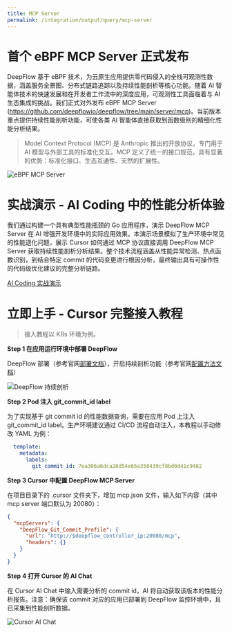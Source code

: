 ```yaml
---
title: MCP Server
permalink: /integration/output/query/mcp-server
---
```


# 首个 eBPF MCP Server 正式发布

DeepFlow 基于 eBPF 技术，为云原生应用提供零代码侵入的全栈可观测性数据，涵盖服务全景图、分布式链路追踪以及持续性能剖析等核心功能。随着 AI 智能体技术的快速发展和在开发者工作流中的深度应用，可观测性工具面临着与 AI 生态集成的挑战。我们正式对外发布 eBPF MCP Server (https://github.com/deepflowio/deepflow/tree/main/server/mcp)。当前版本重点提供持续性能剖析功能，可使各类 AI 智能体直接获取到函数级别的精细化性能分析结果。

> Model Context Protocol (MCP) 是 Anthropic 推出的开放协议，专门用于 AI 模型与外部工具的标准化交互。MCP 定义了统一的接口规范，具有显著的优势：标准化接口、生态互通性、天然的扩展性。

![eBPF MCP Server](http://yunshan-guangzhou.oss-cn-beijing.aliyuncs.com/yunshan-ticket/png/d2b5ca33bd970f64a6301fa75ae2eb22_20250626114123.png)

# 实战演示 - AI Coding 中的性能分析体验

我们通过构建一个具有典型性能瓶颈的 Go 应用程序，演示 DeepFlow MCP Server 在 AI 增强开发环境中的实际应用效果。本演示场景模拟了生产环境中常见的性能退化问题，展示 Cursor 如何通过 MCP 协议直接调用 DeepFlow MCP Server 获取持续性能剖析分析结果。整个技术流程涵盖从性能异常检测、热点函数识别，到结合特定 commit 的代码变更进行根因分析，最终输出具有可操作性的代码级优化建议的完整分析链路。

[AI Coding 实战演示](http://yunshan-guangzhou.oss-cn-beijing.aliyuncs.com/yunshan-ticket/mov/586ca897a5b80c0f443dde84a99f0c99_20250626164636.mov)

# 立即上手 - Cursor 完整接入教程

> 接入教程以 K8s 环境为例。

**Step 1 在应用运行环境中部署 DeepFlow**

DeepFlow 部署（参考官网[部署文档](https://deepflow.io/docs/zh/ce-install/overview/)），开启持续剖析功能（参考官网[配置方法文档](https://deepflow.io/docs/zh/features/continuous-profiling/configuration/)）

![DeepFlow 持续剖析](http://yunshan-guangzhou.oss-cn-beijing.aliyuncs.com/yunshan-ticket/png/d2b5ca33bd970f64a6301fa75ae2eb22_20250626115101.png)

**Step 2 Pod 注入 git_commit_id label**

为了实现基于 git commit id 的性能数据查询，需要在应用 Pod 上注入 git_commit_id label。生产环境建议通过 CI/CD 流程自动注入，本教程以手动修改 YAML 为例：

```yaml
  template:
    metadata:
      labels:
        git_commit_id: 7ea306a6dca26d54e65e350439cf8bd0d41c9482
```

**Step 3  Cursor 中配置 DeepFlow MCP Server**

在项目目录下的 .cursor 文件夹下，增加 mcp.json 文件，输入如下内容（其中 mcp server 端口默认为 20080）：

```json
{
  "mcpServers": {
    "DeepFlow_Git_Commit_Profile": {
      "url": "http://$deepflow_controller_ip:20080/mcp", 
      "headers": {}
    }
  }
}
```

**Step 4 打开 Cursor 的 AI Chat**

在 Cursor AI Chat 中输入需要分析的 commit id，AI 将自动获取该版本的性能分析报告。注意：确保该 commit 对应的应用已部署到 DeepFlow 监控环境中，且已采集到性能剖析数据。

![Cursor AI Chat](http://yunshan-guangzhou.oss-cn-beijing.aliyuncs.com/yunshan-ticket/png/d2b5ca33bd970f64a6301fa75ae2eb22_20250626115236.png)